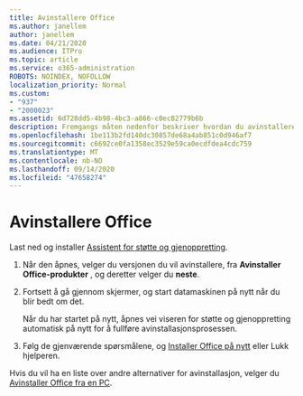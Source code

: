 ```yaml
---
title: Avinstallere Office
ms.author: janellem
author: janellem
ms.date: 04/21/2020
ms.audience: ITPro
ms.topic: article
ms.service: o365-administration
ROBOTS: NOINDEX, NOFOLLOW
localization_priority: Normal
ms.custom:
- "937"
- "2000023"
ms.assetid: 6d728dd5-4b98-4bc3-a866-c0ec82779b6b
description: Fremgangs måten nedenfor beskriver hvordan du avinstallerer Office fra en PC.
ms.openlocfilehash: 1be113b2fd140dc30857de68a4ab851c0d946af7
ms.sourcegitcommit: c6692ce0fa1358ec3529e59ca0ecdfdea4cdc759
ms.translationtype: MT
ms.contentlocale: nb-NO
ms.lasthandoff: 09/14/2020
ms.locfileid: "47658274"
---
```

# <a name="uninstall-office"></a>Avinstallere Office

Last ned og installer [Assistent for støtte og gjenoppretting](https://aka.ms/SARA-OfficeUninstall-Alchemy).
  
1. Når den åpnes, velger du versjonen du vil avinstallere, fra **Avinstaller Office-produkter** , og deretter velger du **neste**.

2. Fortsett å gå gjennom skjermer, og start datamaskinen på nytt når du blir bedt om det.

    Når du har startet på nytt, åpnes vei viseren for støtte og gjenoppretting automatisk på nytt for å fullføre avinstallasjonsprosessen.

3. Følg de gjenværende spørsmålene, og [Installer Office på nytt](https://portal.office.com/OLS/MySoftware.aspx) eller Lukk hjelperen.

Hvis du vil ha en liste over andre alternativer for avinstallasjon, velger du [Avinstaller Office fra en PC](https://support.office.com/article/9dd49b83-264a-477a-8fcc-2fdf5dbf61d8?wt.mc_id=Alchemy_ClientDIA).
  